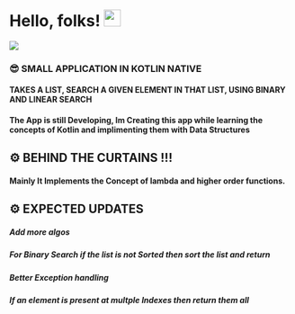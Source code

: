 # Hello, folks! <img src="https://raw.githubusercontent.com/MartinHeinz/MartinHeinz/master/wave.gif" width="30px">
![](https://img.shields.io/badge/KOTLIN-ALGOS-informational?style=flat&logo=MAIN&logoColor=white&color=2bbc8a)

### 😎 SMALL APPLICATION IN KOTLIN NATIVE 
#### TAKES A LIST, SEARCH A GIVEN ELEMENT IN THAT LIST, USING BINARY AND LINEAR SEARCH
#### The App is still Developing, Im Creating this app while learning the concepts of Kotlin and implimenting them with Data Structures 

## ⚙️ BEHIND THE CURTAINS !!!
#### Mainly It Implements the Concept of lambda and higher order functions.

## ⚙️ EXPECTED UPDATES
##### Add more algos
##### For Binary Search if the list is not Sorted then sort the list and return 
##### Better Exception handling
##### If an element is present at multple Indexes then return them all
